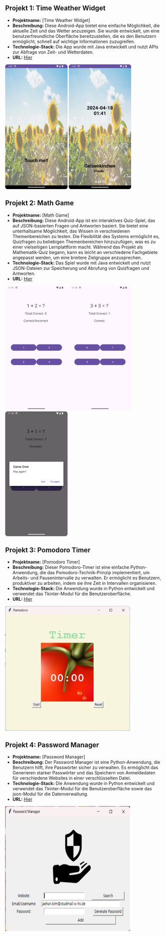 
## Projekt 1: Time Weather Widget

- **Projektname:** [Time Weather Widget]
- **Beschreibung:** Diese Android-App bietet eine einfache Möglichkeit, die aktuelle Zeit und das Wetter anzuzeigen. Sie wurde entwickelt, um eine benutzerfreundliche Oberfläche bereitzustellen, die es den Benutzern ermöglicht, schnell auf wichtige Informationen zuzugreifen.
- **Technologie-Stack:** Die App wurde mit Java entwickelt und nutzt APIs zur Abfrage von Zeit- und Wetterdaten.
- **URL:** [Hier](https://github.com/jayIsThere/TimeWeatherWidget)
  

<img src="https://github.com/jayIsThere/TimeWeatherWidget/raw/master/app/screenshots/screenshot1.png" width="200" height="400" />
<img src="https://github.com/jayIsThere/TimeWeatherWidget/raw/master/app/screenshots/screenshot2.png" width="200" height="400" />


## Projekt 2: Math Game

- **Projektname:** [Math Game]
- **Beschreibung:** Diese Android-App ist ein interaktives Quiz-Spiel, das auf JSON-basierten Fragen und Antworten basiert. Sie bietet eine unterhaltsame Möglichkeit, das Wissen in verschiedenen Themenbereichen zu testen. Die Flexibilität des Systems ermöglicht es, Quizfragen zu beliebigen Themenbereichen hinzuzufügen, was es zu einer vielseitigen Lernplattform macht. Während das Projekt als Mathematik-Quiz begann, kann es leicht an verschiedene Fachgebiete angepasst werden, um eine breitere Zielgruppe anzusprechen.
- **Technologie-Stack:** Das Spiel wurde mit Java entwickelt und nutzt JSON-Dateien zur Speicherung und Abrufung von Quizfragen und Antworten.
- **URL:** [Hier](https://github.com/jayIsThere/mathQuiz)

<img src="https://github.com/jayIsThere/mathQuiz/raw/master/Screenshot_1.png" width="200" height="400" />
<img src="https://github.com/jayIsThere/mathQuiz/raw/master/Screenshot_2.png" width="200" height="400" />
<img src="https://github.com/jayIsThere/mathQuiz/raw/master/Screenshot_3.png" width="200" height="400" />


## Projekt 3: Pomodoro Timer

- **Projektname:** [Pomodoro Timer]
- **Beschreibung:** Dieser Pomodoro-Timer ist eine einfache Python-Anwendung, die das Pomodoro-Technik-Prinzip implementiert, um Arbeits- und Pausenintervalle zu verwalten. Er ermöglicht es Benutzern, produktiver zu arbeiten, indem sie ihre Zeit in Intervallen organisieren.
- **Technologie-Stack:** Die Anwendung wurde in Python entwickelt und verwendet das Tkinter-Modul für die Benutzeroberfläche.
- **URL:** [Hier](https://github.com/jayIsThere/pomodoro)

<img src="https://github.com/jayIsThere/pomodoro/raw/main/screenshot.png" width="400" height="400" />


## Projekt 4: Password Manager

- **Projektname:** [Password Manager]
- **Beschreibung:** Der Password Manager ist eine Python-Anwendung, die Benutzern hilft, ihre Passwörter sicher zu verwalten. Es ermöglicht das Generieren starker Passwörter und das Speichern von Anmeldedaten für verschiedene Websites in einer verschlüsselten Datei.
- **Technologie-Stack:** Die Anwendung wurde in Python entwickelt und verwendet das Tkinter-Modul für die Benutzeroberfläche sowie das json-Modul für die Datenverwaltung.
- **URL:** [Hier](https://github.com/jayIsThere/password_manager)

<img src="https://github.com/jayIsThere/password_manager/raw/main/screenshot_password.png" width="400" height="400" />
